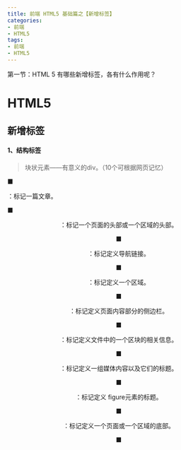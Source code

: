 ```yaml
---
title: 前端 HTML5 基础篇之【新增标签】
categories:
- 前端
- HTML5
tags:
- 前端
- HTML5
---
```


第一节：HTML 5 有哪些新增标签，各有什么作用呢？

<!--more-->

# HTML5

## 新增标签

#### 1、结构标签

> 块状元素——有意义的div。（10个可根据网页记忆）

■ <article> ：标记一篇文章。

■ <header> ：标记一个页面的头部或一个区域的头部。

■ <nav>：标记定义导航链接。

■ <section>：标记定义一个区域。

■ <aside>：标记定义页面内容部分的侧边栏。

■ <hgroup>：标记定义文件中的一个区块的相关信息。

■ <figure>：标记定义一组媒体内容以及它们的标题。

■ <figcaption>：标记定义 figure元素的标题。

■ <footer>：标记定义一个页面或一个区域的底部。

■ <dialog>：标记定义一个对话框类似微信。



#### 2、多媒体标签

■ <video src=" " autoplay=" " loop=" " controls=" "> ：标记定义一个视频。

```
//对于不是 mp4 格式的视频，使用 source 来解决
<video  src=" " autoplay="autoplay" width=" " height=" ">
	//需要进行转码
	<source src=" " type="video/mp4" />
</video >
```

■ <audio>：标记定义音频内容。

■ <source>：标记定义媒体资源。

```
<video src=" " autoplay=" " loop=" " controls=" ">您的浏览器不支持！</video>
```

```
//对于不是 mp3 格式的音频，使用 source 来解决
<audio autoplay=" ">
	//需要进行转码
	<source src=" " type="audio/mpeg" />
</audio>
```



■ <canvas>： 画布

■ <embed>：标记定义外部的可交互的内容或插件，比如 flash。



#### 3、Web 应用标签

###### ▉ 状态标签

■  <meter>：状态标签（实时状态显示：气压、气温）

> 浏览器兼容：Chrome、Opera

```html
<meter value="380" min="20" max="380" low="200" high="240" optimum="220"></meter>
<meter value="0.75">75%</meter>
```



■  <progress>：状态标签（任务过程：安装、加载）

> 浏览器兼容：Chrome、Firefox、Opera

```html
 <progress value="30" max="100"> </progress>
 <progress max="100"> 
```



###### ▉ 列表标签

■ <datalist>：为 input 添加下拉列表。

> 浏览器的兼容性：Firefox、Opera

```html
<input placeholder="请选择您喜欢的手机品牌" list="phoneList"/>
<datalist id="phoneList">
    <option value="iphone"></option>
    <option value="sumsung"></option>
    <option value="HUawei"></option>
    <option value="HTC"></option>
    <option value="Meizu"></option>
</datalist>
```



■ <details>：隐藏、显示详细内容。

> 浏览器兼容 ：Chrome。

```html
<details>
    <summary>问候</summary>
    <p>你好你好，你好，你好，你好</p>
    <p>你好你好，你好，你好，你好</p>
    <p>你好你好，你好，你好，你好</p>
    <p>你好你好，你好，你好，你好</p>
    <p>你好你好，你好，你好，你好</p>
    <p>你好你好，你好，你好，你好</p>
    <p>你好你好，你好，你好，你好</p>
    <p>你好你好，你好，你好，你好</p>
</details>
```



###### ▉ Menu 标签

■ <menu>：工具栏菜单

> 大部分浏览器不支持。



#### 4、其他标签

■ <mark>：标记定义有标记的文本（黄色选中状态）

■ <output>：标记定义一些输出类型，计算表单结果配合 oninput 事件。

■ <keygen>：标记定义表单里一个生成的键值（加密信息传送）

■ <time>：标记定义一个日期/时间，目前所有的主流浏览器都不支持





## 删除的标签

### 一、纯表现的元素

> **html：结构层；CSS：表现层；**
>
> Basefont、Big、Center、font、s、strike、tt、u



#### 二、对可用性产生负面影响的元素

> 框架级元素。
>
> 1、frameset 会去掉 body ，破坏 html 的结构。
>
> frame、frameset、noframes



#### 三、产生混淆的元素

> acronym、applet、isindex、dir
>



## 重定义标签

■ <b> :代表内联文本，通常是粗体，没有传递表示重要的意思

■ <i>：代表内联文本，通常是斜体，没有传递表示重要的意思

■ <dd>：描述，可以同 details 与 figure 一同使用，定义包含文本，dialog 也可用

■ <dt>：标题，可以同 details 与 figure 一同使用，汇总细节，dialog 也可用

■ <hr>：表示主题结束，而不是水平线，虽然显示相同

■ <small>：表示小字体，例如打印注释或者法律条款

■ <strong>：表示重要性而不是强调符号





